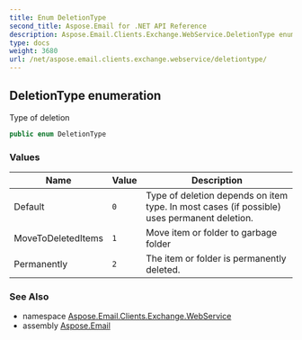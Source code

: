 ```yaml
---
title: Enum DeletionType
second_title: Aspose.Email for .NET API Reference
description: Aspose.Email.Clients.Exchange.WebService.DeletionType enum. Type of deletion
type: docs
weight: 3680
url: /net/aspose.email.clients.exchange.webservice/deletiontype/
---
```

## DeletionType enumeration

Type of deletion

```csharp
public enum DeletionType
```

### Values

| Name | Value | Description |
| --- | --- | --- |
| Default | `0` | Type of deletion depends on item type. In most cases (if possible) uses permanent deletion. |
| MoveToDeletedItems | `1` | Move item or folder to garbage folder |
| Permanently | `2` | The item or folder is permanently deleted. |

### See Also

* namespace [Aspose.Email.Clients.Exchange.WebService](../../aspose.email.clients.exchange.webservice/)
* assembly [Aspose.Email](../../)


